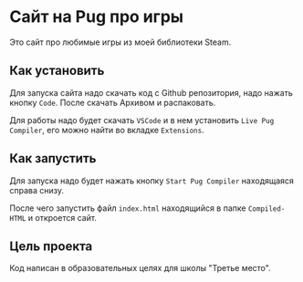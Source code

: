 # Сайт на Pug про игры
Это сайт про любимые игры из моей библиотеки Steam. 
## Как установить
Для запуска сайта надо скачать код с Github репозитория, надо нажать кнопку `Code`. После скачать Архивом и распаковать.

Для работы надо будет скачать `VSCode` и в нем установить `Live Pug Compiler`, его можно найти во вкладке `Extensions`.
## Как запустить
Для запуска надо будет нажать кнопку `Start Pug Compiler` находящаяся справа снизу.

После чего запустить файл `index.html` находящийся в папке `Compiled-HTML` и откроется сайт.
## Цель проекта
Код написан в образовательных целях для школы "Третье место".